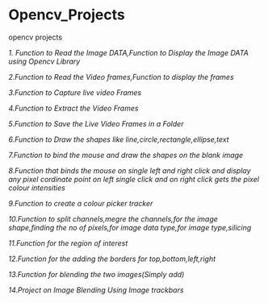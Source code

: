 # Opencv_Projects
opencv projects

*1. Function to Read the Image DATA,Function to Display the Image DATA using Opencv Library*

*2.Function to Read the Video frames,Function to display the frames*

*3.Function to Capture live video Frames*

*4.Function to Extract the Video Frames*

*5.Function to Save the Live Video Frames in a Folder*

*6.Function to Draw the shapes like line,circle,rectangle,ellipse,text*

*7.Function to bind the mouse and draw the shapes on the blank image*

*8.Function that binds the mouse on single left and right click and display any pixel cordinate point on left single click and on right click gets the pixel colour intensities*

*9.Function to create a colour picker tracker*

*10.Function to split channels,megre the channels,for the image shape,finding the no of pixels,for image data type,for image type,silicing* 

*11.Function for the region of interest*

*12.Function for the adding the borders for top,bottom,left,right*

*13.Function for blending the two images(Simply add)*

*14.Project on Image Blending Using Image trackbars*
